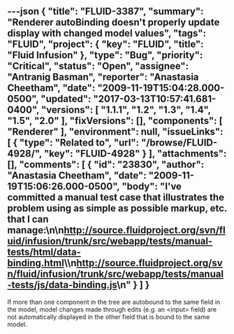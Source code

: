 ---json
{
  "title": "FLUID-3387",
  "summary": "Renderer autoBinding doesn't properly update display with changed model values",
  "tags": "FLUID",
  "project": {
    "key": "FLUID",
    "title": "Fluid Infusion"
  },
  "type": "Bug",
  "priority": "Critical",
  "status": "Open",
  "assignee": "Antranig Basman",
  "reporter": "Anastasia Cheetham",
  "date": "2009-11-19T15:04:28.000-0500",
  "updated": "2017-03-13T10:57:41.681-0400",
  "versions": [
    "1.1.1",
    "1.2",
    "1.3",
    "1.4",
    "1.5",
    "2.0"
  ],
  "fixVersions": [],
  "components": [
    "Renderer"
  ],
  "environment": null,
  "issueLinks": [
    {
      "type": "Related to",
      "url": "/browse/FLUID-4928/",
      "key": "FLUID-4928"
    }
  ],
  "attachments": [],
  "comments": [
    {
      "id": "23830",
      "author": "Anastasia Cheetham",
      "date": "2009-11-19T15:06:26.000-0500",
      "body": "I've committed a manual test case that illustrates the problem using as simple as possible markup, etc. that I can manage:\n\n<http://source.fluidproject.org/svn/fluid/infusion/trunk/src/webapp/tests/manual-tests/html/data-binding.html>\\\n<http://source.fluidproject.org/svn/fluid/infusion/trunk/src/webapp/tests/manual-tests/js/data-binding.js>\n"
    }
  ]
}
---
If more than one component in the tree are autobound to the same field in the model, model changes made through edits (e.g. an \<input> field) are not automatically displayed in the other field that is bound to the same model.

        